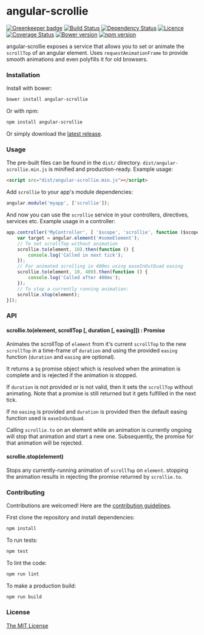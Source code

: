 # angular-scrollie

[![Greenkeeper badge](https://badges.greenkeeper.io/joelmukuthu/angular-scrollie.svg)](https://greenkeeper.io/)
[![Build Status](https://travis-ci.org/joelmukuthu/angular-scrollie.svg?branch=master)](https://travis-ci.org/joelmukuthu/angular-scrollie) [![Dependency Status](https://david-dm.org/joelmukuthu/angular-scrollie.svg)](https://david-dm.org/joelmukuthu/angular-scrollie) [![Licence](https://img.shields.io/npm/l/angular-scrollie.svg)](https://github.com/joelmukuthu/angular-scrollie/blob/master/LICENSE.md) [![Coverage Status](https://coveralls.io/repos/github/joelmukuthu/angular-scrollie/badge.svg?branch=master)](https://coveralls.io/github/joelmukuthu/angular-scrollie?branch=master) [![Bower version](https://img.shields.io/bower/v/angular-scrollie.svg)](https://github.com/joelmukuthu/angular-scrollie) [![npm version](https://img.shields.io/npm/v/angular-scrollie.svg)](https://www.npmjs.com/package/angular-scrollie)

angular-scrollie exposes a service that allows you to set or animate the `scrollTop`
of an angular element. Uses `requestAnimationFrame` to provide smooth animations
and even polyfills it for old browsers.

### Installation
Install with bower:
```sh
bower install angular-scrollie
```
Or with npm:
```sh
npm install angular-scrollie
```
Or simply download the [latest release](https://github.com/joelmukuthu/angular-scrollie/releases/latest).

### Usage
The pre-built files can be found in the `dist/` directory.
`dist/angular-scrollie.min.js` is minified and production-ready. Example usage:
```html
<script src="dist/angular-scrollie.min.js"></script>
```
Add `scrollie` to your app's module dependencies:
```javascript
angular.module('myapp', ['scrollie']);
```
And now you can use the `scrollie` service in your controllers, directives,
services etc. Example usage in a controller:
```javascript
app.controller('MyController', [ '$scope', 'scrollie', function ($scope, scrollie) {
    var target = angular.element('#someElement');
    // To set scrollTop without animation
    scrollie.to(element, 10).then(function () {
        console.log('Called in next tick');
    });
    // For animated scrolling in 400ms using easeInOutQuad easing
    scrollie.to(element, 10, 400).then(function () {
        console.log('Called after 400ms');
    });
    // To stop a currently running animation:
    scrollie.stop(element);
}]);
```

### API
#### scrollie.to(element, scrollTop [, duration [, easing]]) : Promise
Animates the scrollTop of `element` from it's current `scrollTop` to the new
`scrollTop` in a time-frame of `duration` and using the provided `easing`
function (`duration` and `easing` are optional).

It returns a `$q` promise object which is resolved when the animation is
complete and is rejected if the animation is stopped.

If `duration` is not provided or is not valid, then it sets the `scrollTop`
without animating. Note that a promise is still returned but it gets fulfilled
in the next tick.

If no `easing` is provided and `duration` is provided then the default easing
function used is `easeInOutQuad`.

Calling `scrollie.to` on an element while an animation is currently ongoing will
stop that animation and start a new one. Subsequently, the promise for that
animation will be rejected.

#### scrollie.stop(element)
Stops any currently-running animation of `scrollTop` on `element`. stopping the
animation results in rejecting the promise returned by `scrollie.to`.

### Contributing
Contributions are welcomed! Here are the [contribution guidelines](CONTRIBUTING.md).

First clone the repository and install dependencies:
```sh
npm install
```
To run tests:
```sh
npm test
```
To lint the code:
```sh
npm run lint
```
To make a production build:
```sh
npm run build
```

### License
[The MIT License](LICENSE.md)
